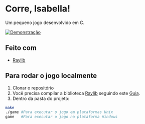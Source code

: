 # Corre, Isabella!

Um pequeno jogo desenvolvido em C.

[![Demonstração](https://imgur.com/a/W4bGfVH)](https://imgur.com/a/W4bGfVH)

## Feito com
- [Raylib](https://www.raylib.com/index.html)

## Para rodar o jogo localmente
1. Clonar o repositório
2. Você precisa compilar a biblioteca [Raylib](https://www.raylib.com/index.html) seguindo este [Guia](https://github.com/raysan5/raylib/wiki#development-platforms).
3. Dentro da pasta do projeto:
  ```sh
  make
  ./game #Para executar o jogo em plataformas Unix
  game   #Para executar o jogo na plataforma Windows
  ```
